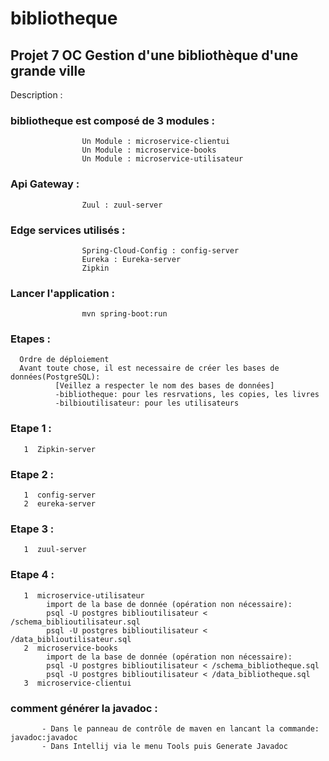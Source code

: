# bibliotheque

## Projet 7 OC Gestion d'une bibliothèque d'une grande ville

Description :
  
###  bibliotheque est composé de 3 modules :  
  
                    Un Module : microservice-clientui
                    Un Module : microservice-books
                    Un Module : microservice-utilisateur
                    
###  Api Gateway :
 
                    Zuul : zuul-server

###  Edge services utilisés : 
                    
                    Spring-Cloud-Config : config-server
                    Eureka : Eureka-server
                    Zipkin

### Lancer l'application : 
                    
                    mvn spring-boot:run

### Etapes : 

      Ordre de déploiement
      Avant toute chose, il est necessaire de créer les bases de données(PostgreSQL):
              [Veillez a respecter le nom des bases de données]
              -bibliotheque: pour les resrvations, les copies, les livres
              -bilbioutilisateur: pour les utilisateurs

### Etape 1 : 
      
       1  Zipkin-server
      
### Etape 2 : 
      
       1  config-server
       2  eureka-server
       
### Etape 3 : 
      
       1  zuul-server
       
### Etape 4 : 
      
       1  microservice-utilisateur
            import de la base de donnée (opération non nécessaire):
            psql -U postgres biblioutilisateur < /schema_biblioutilisateur.sql
            psql -U postgres biblioutilisateur < /data_biblioutilisateur.sql
       2  microservice-books
            import de la base de donnée (opération non nécessaire):
            psql -U postgres biblioutilisateur < /schema_bibliotheque.sql
            psql -U postgres biblioutilisateur < /data_bibliotheque.sql
       3  microservice-clientui
       
### comment générer la javadoc :

           - Dans le panneau de contrôle de maven en lancant la commande: javadoc:javadoc
           - Dans Intellij via le menu Tools puis Generate Javadoc